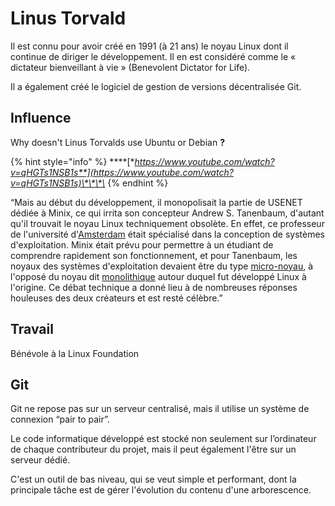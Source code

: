 # Linus Torvald

Il est connu pour avoir créé en 1991 \(à 21 ans\) le noyau Linux dont il continue de diriger le développement. Il en est considéré comme le « dictateur bienveillant à vie » \(Benevolent Dictator for Life\).

Il a également créé le logiciel de gestion de versions décentralisée Git.

## **Influence**

Why doesn't Linus Torvalds use Ubuntu or Debian **?** 

{% hint style="info" %}
 ****[**https://www.youtube.com/watch?v=qHGTs1NSB1s**](https://www.youtube.com/watch?v=qHGTs1NSB1s)\*\*\*\*
{% endhint %}

“Mais au début du développement, il monopolisait la partie de USENET dédiée à Minix, ce qui irrita son concepteur Andrew S. Tanenbaum, d'autant qu'il trouvait le noyau Linux techniquement obsolète. En effet, ce professeur de l'université d'[Amsterdam](https://fr.wikipedia.org/wiki/Amsterdam) était spécialisé dans la conception de systèmes d'exploitation. Minix était prévu pour permettre à un étudiant de comprendre rapidement son fonctionnement, et pour Tanenbaum, les noyaux des systèmes d'exploitation devaient être du type [micro-noyau](https://fr.wikipedia.org/wiki/Micro-noyau), à l'opposé du noyau dit [monolithique](https://fr.wikipedia.org/wiki/Noyau_monolithique) autour duquel fut développé Linux à l'origine. Ce débat technique a donné lieu à de nombreuses réponses houleuses des deux créateurs et est resté célèbre.”

## **Travail**

Bénévole à la Linux Foundation

## **Git**

Git ne repose pas sur un serveur centralisé, mais il utilise un système de connexion “pair to pair”. 

Le code informatique développé est stocké non seulement sur l’ordinateur de chaque contributeur du projet, mais il peut également l'être sur un serveur dédié. 

C'est un outil de bas niveau, qui se veut simple et performant, dont la principale tâche est de gérer l'évolution du contenu d'une arborescence.  


